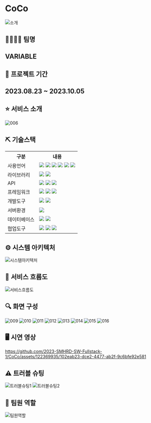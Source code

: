 # CoCo
![소개](https://github.com/2023-SMHRD-SW-Fullstack-1/CoCo/assets/122369935/f8374a6c-f381-4e5f-9cfb-d78656c4d507)

## 👨‍👨‍👧‍👧 팀명
VARIABLE
--

## 📆 프로젝트 기간

2023.08.23 ~ 2023.10.05
--

## ⭐ 서비스 소개
![006](https://github.com/2023-SMHRD-SW-Fullstack-1/CoCo/assets/122369935/52751de0-86cf-4b38-94e6-1112a985674e)

## ⛏ 기술스택
<table>
    <tr>
        <th>구분</th>
        <th>내용</th>
    </tr>
    <tr>
        <td>사용언어</td>
        <td>
            <img src="https://img.shields.io/badge/Java-007396?style=for-the-badge&logo=java&logoColor=white"/>
            <img src="https://img.shields.io/badge/HTML5-E34F26?style=for-the-badge&logo=HTML5&logoColor=white"/>
            <img src="https://img.shields.io/badge/CSS3-1572B6?style=for-the-badge&logo=CSS3&logoColor=white"/>
            <img src="https://img.shields.io/badge/JavaScript-F7DF1E?style=for-the-badge&logo=JavaScript&logoColor=white"/>
            <img src="https://img.shields.io/badge/React-61DAFB?style=for-the-badge&logo=React&logoColor=black"/>
            <img src="https://img.shields.io/badge/TypeScript-3178C6?style=for-the-badge&logo=TypeScript&logoColor=white"/> 
        </td>
    </tr>
    <tr>
        <td>라이브러리</td>
        <td>
            <img src="https://img.shields.io/badge/React_Router-CA4245?style=for-the-badge&logo=react-router&logoColor=white"/>
            <img src="https://img.shields.io/badge/Axios-007CE2?style=for-the-badge&logo=axios&logoColor=white" />
        </td>
    </tr>
    <tr>
        <td>API</td>
        <td>
            <img src="https://img.shields.io/badge/webrtc-333333?style=for-the-badge&logo=webrtc&logoColor=white"/>
            <img src="https://img.shields.io/badge/Kakao-FFCD00?style=for-the-badge&logo=Kakao&logoColor=white"/>
            <img src="https://img.shields.io/badge/google-4285F4?style=for-the-badge&logo=google&logoColor=white" />
        </td>
    </tr>
    <tr>
        <td>프레임워크</td>
        <td>
            <img src="https://img.shields.io/badge/Spring Boot-6DB33F?style=for-the-badge&logo=Spring Boot&logoColor=white"/>
            <img src="https://img.shields.io/badge/Socket.io-010101?style=for-the-badge&logo=Socket.io&logoColor=white">
            <img src="https://img.shields.io/badge/Node.js-339933?style=for-the-badge&logo=Node.js&logoColor=white"/>
        </td>
    </tr>
    <tr>
        <td>개발도구</td>
        <td>
            <img src="https://img.shields.io/badge/Eclipse-2C2255?style=for-the-badge&logo=Eclipse&logoColor=white"/>
            <img src="https://img.shields.io/badge/VSCode-007ACC?style=for-the-badge&logo=VisualStudioCode&logoColor=white"/>
        </td>
    </tr>
    <tr>
        <td>서버환경</td>
        <td>
            <img src="https://img.shields.io/badge/Apache Tomcat-D22128?style=for-the-badge&logo=Apache Tomcat&logoColor=white"/>
        </td>
    </tr>
    <tr>
        <td>데이터베이스</td>
        <td>
            <img src="https://img.shields.io/badge/MySQL-4479A1?style=for-the-badge&logo=MySQL&logoColor=white"/>
            <img src="https://img.shields.io/badge/firebase-FFCA28?style=for-the-badge&logo=firebase&logoColor=white"/>
        </td>
    </tr>
    <tr>
        <td>협업도구</td>
        <td>
            <img src="https://img.shields.io/badge/Git-F05032?style=for-the-badge&logo=Git&logoColor=white"/>
            <img src="https://img.shields.io/badge/GitHub-181717?style=for-the-badge&logo=GitHub&logoColor=white"/>
            <img src="https://img.shields.io/badge/notion-000000?style=for-the-badge&logo=notion&logoColor=white"/>
        </td>
    </tr>
</table>


## ⚙️ 시스템 아키텍처
![시스템아키텍처](https://github.com/2023-SMHRD-SW-Fullstack-1/CoCo/assets/122369935/89d8e052-49ad-4ff9-8e1b-8e9f545e42c9)

## 📌 서비스 흐름도
![서비스흐름도](https://github.com/2023-SMHRD-SW-Fullstack-1/CoCo/assets/122369935/18442da5-fbc0-45dd-a953-a601bdf0b8af)

## 🔍 화면 구성
![009](https://github.com/2023-SMHRD-SW-Fullstack-1/CoCo/assets/122369935/a4ef6bb7-c859-4879-be69-598e03355c8e)
![010](https://github.com/2023-SMHRD-SW-Fullstack-1/CoCo/assets/122369935/599d2729-a9c1-4d64-babe-7335210d0e81)
![011](https://github.com/2023-SMHRD-SW-Fullstack-1/CoCo/assets/122369935/6b4e4e62-19ca-49d8-bedb-13caeda46699)
![012](https://github.com/2023-SMHRD-SW-Fullstack-1/CoCo/assets/122369935/5ebce033-53e9-44a7-9caf-ced4f7030672)
![013](https://github.com/2023-SMHRD-SW-Fullstack-1/CoCo/assets/122369935/06e3f621-8078-4705-b0dd-aaa16815e803)
![014](https://github.com/2023-SMHRD-SW-Fullstack-1/CoCo/assets/122369935/cb9f0c4a-6194-4814-a266-0e92095d628c)
![015](https://github.com/2023-SMHRD-SW-Fullstack-1/CoCo/assets/122369935/437a150e-b915-442e-a4af-9ab947d10ae2)
![016](https://github.com/2023-SMHRD-SW-Fullstack-1/CoCo/assets/122369935/3b04b485-19d3-41de-baaa-c0d015472f0d)

## 🖥️ 시연 영상
https://github.com/2023-SMHRD-SW-Fullstack-1/CoCo/assets/122369935/102eab23-dce2-4477-ab2f-9c6bfe92e581

## ⚠️ 트러블 슈팅
![트러블슈팅1](https://github.com/2023-SMHRD-SW-Fullstack-1/CoCo/assets/122369935/94636503-3b05-4e15-9a1c-b5d07d8e91da)
![트러블슈팅2](https://github.com/2023-SMHRD-SW-Fullstack-1/CoCo/assets/122369935/43817412-605c-436a-bd32-7ca014b53e16)

## 👥 팀원 역할
![팀원역할](https://github.com/2023-SMHRD-SW-Fullstack-1/CoCo/assets/122369935/305a4e1c-fee5-4c4e-9d2f-05a09481dac3)
